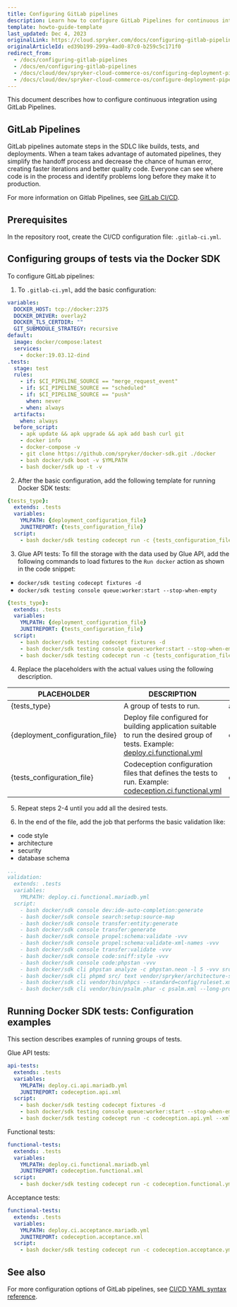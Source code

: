 ```yaml
---
title: Configuring GitLab pipelines
description: Learn how to configure GitLab Pipelines for continuous integration and delivery in Spryker Cloud Commerce OS
template: howto-guide-template
last_updated: Dec 4, 2023
originalLink: https://cloud.spryker.com/docs/configuring-gitlab-pipelines
originalArticleId: ed39b199-299a-4ad0-87c0-b259c5c171f0
redirect_from:
  - /docs/configuring-gitlab-pipelines
  - /docs/en/configuring-gitlab-pipelines
  - /docs/cloud/dev/spryker-cloud-commerce-os/configuring-deployment-pipelines/configuring-gitlab-pipelines.html
  - /docs/cloud/dev/spryker-cloud-commerce-os/configure-deployment-pipelines/configuring-gitlab-pipelines.html
---
```


This document describes how to configure continuous integration using GitLab Pipelines.

## GitLab Pipelines

GitLab pipelines automate steps in the SDLC like builds, tests, and deployments. When a team takes advantage of automated pipelines, they simplify the handoff process and decrease the chance of human error, creating faster iterations and better quality code. Everyone can see where code is in the process and identify problems long before they make it to production.

For more information on Gitlab Pipelines, see [GitLab CI/CD](https://docs.gitlab.com/ee/ci/pipelines/).

## Prerequisites

In the repository root, create the CI/CD configuration file: `.gitlab-ci.yml`.

## Configuring groups of tests via the Docker SDK

To configure GitLab pipelines:

1. To `.gitlab-ci.yml`, add the basic configuration:

```yaml
variables:
  DOCKER_HOST: tcp://docker:2375
  DOCKER_DRIVER: overlay2
  DOCKER_TLS_CERTDIR: ""
  GIT_SUBMODULE_STRATEGY: recursive
default:
  image: docker/compose:latest
  services:
    - docker:19.03.12-dind
.tests:
  stage: test
  rules:
    - if: $CI_PIPELINE_SOURCE == "merge_request_event"
    - if: $CI_PIPELINE_SOURCE == "scheduled"
    - if: $CI_PIPELINE_SOURCE == "push"
      when: never
    - when: always
  artifacts:
    when: always
  before_script:
    - apk update && apk upgrade && apk add bash curl git
    - docker info
    - docker-compose -v
    - git clone https://github.com/spryker/docker-sdk.git ./docker
    - bash docker/sdk boot -v $YMLPATH
    - bash docker/sdk up -t -v
```

2. After the basic configuration, add the following template for running Docker SDK tests:

```yaml
{tests_type}:
  extends: .tests
  variables:
    YMLPATH: {deployment_configuration_file}
    JUNITREPORT: {tests_configuration_file}
  script:
    - bash docker/sdk testing codecept run -c {tests_configuration_file} --xml /data/$JUNITREPORT
```

3. Glue API tests: To fill the storage with the data used by Glue API, add the following commands to load fixtures to the `Run docker` action as shown in the code snippet:
* `docker/sdk testing codecept fixtures -d`
* `docker/sdk testing console queue:worker:start --stop-when-empty`

```yaml
{tests_type}:
  extends: .tests
  variables:
    YMLPATH: {deployment_configuration_file}
    JUNITREPORT: {tests_configuration_file}
  script:
    - bash docker/sdk testing codecept fixtures -d
    - bash docker/sdk testing console queue:worker:start --stop-when-empty
    - bash docker/sdk testing codecept run -c {tests_configuration_file} --xml /data/$JUNITREPORT
```

4. Replace the placeholders with the actual values using the following description.

|PLACEHOLDER |DESCRIPTION |VALUE EXAMPLE |
|---|---|---|
| {tests_type} |A group of tests to run. |api-tests |
| {deployment_configuration_file} |Deploy file configured for building application suitable to run the desired group of tests. Example: [deploy.ci.functional.yml](https://github.com/spryker-shop/b2c-demo-shop/blob/master/deploy.ci.functional.yml) |deploy.ci.functional.mariadb.yml |
| {tests_configuration_file} |Codeception configuration files that defines the tests to run. Example: [codeception.ci.functional.yml](https://github.com/spryker-shop/b2c-demo-shop/blob/master/codeception.ci.functional.yml)  |codeception.functional.yml|

5. Repeat steps 2-4 until you add all the desired tests.

6. In the end of the file, add the job that performs the basic validation like:

* code style
* architecture
* security
* database schema

```yaml
...
validation:
  extends: .tests
  variables:
    YMLPATH: deploy.ci.functional.mariadb.yml
  script:
    - bash docker/sdk console dev:ide-auto-completion:generate
    - bash docker/sdk console search:setup:source-map
    - bash docker/sdk console transfer:entity:generate
    - bash docker/sdk console transfer:generate
    - bash docker/sdk console propel:schema:validate -vvv
    - bash docker/sdk console propel:schema:validate-xml-names -vvv
    - bash docker/sdk console transfer:validate -vvv
    - bash docker/sdk console code:sniff:style -vvv
    - bash docker/sdk console code:phpstan -vvv
    - bash docker/sdk cli phpstan analyze -c phpstan.neon -l 5 -vvv src/
    - bash docker/sdk cli phpmd src/ text vendor/spryker/architecture-sniffer/src/ruleset.xml --minimumpriority 2
    - bash docker/sdk cli vendor/bin/phpcs --standard=config/ruleset.xml -v src/Pyz
    - bash docker/sdk cli vendor/bin/psalm.phar -c psalm.xml --long-progress --stats
```


## Running Docker SDK tests: Configuration examples

This section describes examples of running groups of tests.

Glue API tests:

```yaml
api-tests:
  extends: .tests
  variables:
    YMLPATH: deploy.ci.api.mariadb.yml
    JUNITREPORT: codeception.api.xml
  script:
    - bash docker/sdk testing codecept fixtures -d
    - bash docker/sdk testing console queue:worker:start --stop-when-empty
    - bash docker/sdk testing codecept run -c codeception.api.yml --xml /data/$JUNITREPORT
```

Functional tests:

```yaml
functional-tests:
  extends: .tests
  variables:
    YMLPATH: deploy.ci.functional.mariadb.yml
    JUNITREPORT: codeception.functional.xml
  script:
    - bash docker/sdk testing codecept run -c codeception.functional.yml --xml /data/$JUNITREPORT
```

Acceptance tests:

```yaml
functional-tests:
  extends: .tests
  variables:
    YMLPATH: deploy.ci.acceptance.mariadb.yml
    JUNITREPORT: codeception.acceptance.xml
  script:
    - bash docker/sdk testing codecept run -c codeception.acceptance.yml --xml /data/$JUNITREPORT
```

## See also

For more configuration options of GitLab pipelines, see [CI/CD YAML syntax reference](https://docs.gitlab.com/ee/ci/yaml/).

